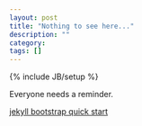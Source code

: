 ```yaml
---
layout: post
title: "Nothing to see here..."
description: ""
category: 
tags: []
---
```

{% include JB/setup %}

Everyone needs a reminder.

[jekyll bootstrap quick start](http://jekyllbootstrap.com/usage/jekyll-quick-start.html)
